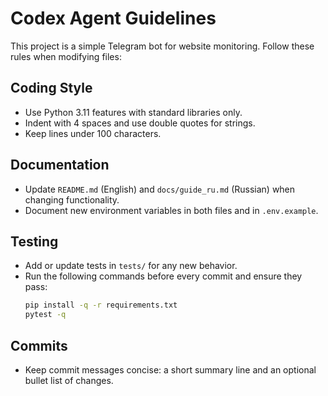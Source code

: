 # Codex Agent Guidelines

This project is a simple Telegram bot for website monitoring.
Follow these rules when modifying files:

## Coding Style
- Use Python 3.11 features with standard libraries only.
- Indent with 4 spaces and use double quotes for strings.
- Keep lines under 100 characters.

## Documentation
- Update `README.md` (English) and `docs/guide_ru.md` (Russian) when changing functionality.
- Document new environment variables in both files and in `.env.example`.

## Testing
- Add or update tests in `tests/` for any new behavior.
- Run the following commands before every commit and ensure they pass:
  ```bash
  pip install -q -r requirements.txt
  pytest -q
  ```

## Commits
- Keep commit messages concise: a short summary line and an optional bullet list of changes.
